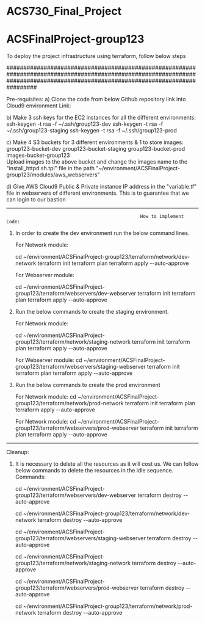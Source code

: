 # ACS730_Final_Project

# ACSFinalProject-group123
To deploy the project infrastructure using terraform, follow below steps

#################################################################################################################################################################################

Pre-requisites:
a) Clone the code from below Github repository link into  Cloud9 environment
Link:

b) Make 3 ssh keys for the EC2 instances for all the different environments:
	ssh-keygen -t rsa -f ~/.ssh/group123-dev
	ssh-keygen -t rsa -f ~/.ssh/group123-staging
	ssh-keygen -t rsa -f ~/.ssh/group123-prod

c) Make 4 S3 buckets for 3 different environments & 1 to store images:
	group123-bucket-dev
	group123-bucket-staging
	group123-bucket-prod
    images-bucket-group123	
	      Upload images to the above bucket and change the images name to the "install_httpd.sh.tpl" file in the path "~/environment/ACSFinalProject-group123/modules/aws_webservers"

d) Give AWS Cloud9 Public & Private instance IP address in the "variable.tf" file in webservers of different environments. This is to guarantee that we can login to our bastion

*****************************************************                  *****************************************************


                                                     How to implement Code:


1) In order to create the dev environment run the below command lines.
	
	For Network module:

	cd ~/environment/ACSFinalProject-group123/terraform/network/dev-network
	terraform init
	terraform plan
	terraform apply --auto-approve

	For Webserver module:

	cd ~/environment/ACSFinalProject-group123/terraform/webservers/dev-webserver
	terraform init
	terraform plan
	terraform apply --auto-approve

1) Run the below commands to create the staging environment.

	For Network module:

	cd ~/environment/ACSFinalProject-group123/terraform/network/staging-network
	terraform init
	terraform plan
	terraform apply --auto-approve

	For Webserver module:
	cd ~/environment/ACSFinalProject-group123/terraform/webservers/staging-webserver
	terraform init
	terraform plan
	terraform apply --auto-approve

1) Run the below commands to create the prod environment
	
	For Network module:
	cd ~/environment/ACSFinalProject-group123/terraform/network/prod-network
	terraform init
	terraform plan
	terraform apply --auto-approve

	For Network module:
	cd ~/environment/ACSFinalProject-group123/terraform/webservers/prod-webserver
	terraform init
	terraform plan
	terraform apply --auto-approve



*****************************************************                  *****************************************************

Cleanup:
1) It is necessary to delete all the resources as it will cost us. We can follow below commands to delete the resources in the idle sequence.
Commands:

	cd ~/environment/ACSFinalProject-group123/terraform/webservers/dev-webserver
	terraform destroy --auto-approve

	cd ~/environment/ACSFinalProject-group123/terraform/network/dev-network
	terraform destroy --auto-approve

	cd ~/environment/ACSFinalProject-group123/terraform/webservers/staging-webserver
	terraform destroy --auto-approve

	cd ~/environment/ACSFinalProject-group123/terraform/network/staging-network
	terraform destroy --auto-approve

	cd ~/environment/ACSFinalProject-group123/terraform/webservers/prod-webserver
	terraform destroy --auto-approve

	cd ~/environment/ACSFinalProject-group123/terraform/network/prod-network
	terraform destroy --auto-approve


